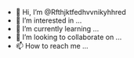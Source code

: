 - 👋 Hi, I’m @Rfthjktfedhvvnikyhhred
- 👀 I’m interested in ...
- 🌱 I’m currently learning ...
- 💞️ I’m looking to collaborate on ...
- 📫 How to reach me ...

<!---
Rfthjktfedhvvnikyhhred/Rfthjktfedhvvnikyhhred is a ✨ special ✨ repository because its `README.md` (this file) appears on your GitHub profile.
You can click the Preview link to take a look at your changes.
--->
